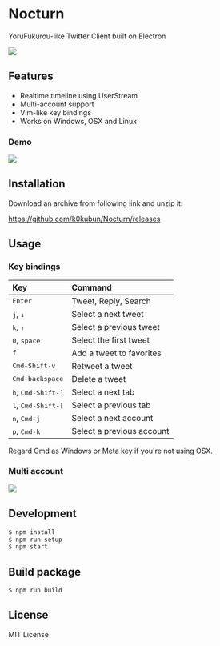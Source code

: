 # Nocturn

YoruFukurou-like Twitter Client built on Electron

![](https://i.gyazo.com/f50b8192eed6adfcb49c9b3374d5a7bb.png)

## Features
- Realtime timeline using UserStream
- Multi-account support
- Vim-like key bindings
- Works on Windows, OSX and Linux

### Demo

![](https://i.gyazo.com/3f89eaf9e85820ef0ba79bc2db7c478e.gif)

## Installation

Download an archive from following link and unzip it.

https://github.com/k0kubun/Nocturn/releases

## Usage

### Key bindings

|Key|Command|
|:---|:---|
|<kbd>Enter</kbd>| Tweet, Reply, Search |
|<kbd>j</kbd>, <kbd>↓</kbd>|Select a next tweet|
|<kbd>k</kbd>, <kbd>↑</kbd>|Select a previous tweet|
|<kbd>0</kbd>, <kbd>space</kbd>|Select the first tweet|
|<kbd>f</kbd>|Add a tweet to favorites|
|<kbd>Cmd-Shift-v</kbd>|Retweet a tweet|
|<kbd>Cmd-backspace</kbd>|Delete a tweet|
|<kbd>h</kbd>, <kbd>Cmd-Shift-]</kbd>|Select a next tab|
|<kbd>l</kbd>, <kbd>Cmd-Shift-[</kbd>|Select a previous tab|
|<kbd>n</kbd>, <kbd>Cmd-j</kbd>|Select a next account|
|<kbd>p</kbd>, <kbd>Cmd-k</kbd>|Select a previous account|

Regard Cmd as Windows or Meta key if you're not using OSX.

### Multi account

![](https://i.gyazo.com/be91e798686c0a83a89b9b42a94b24c1.gif)

## Development

```bash
$ npm install
$ npm run setup
$ npm start
```

## Build package

```bash
$ npm run build
```

## License

MIT License
